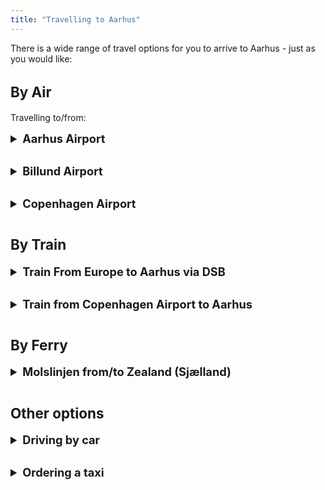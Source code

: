 ```yaml
---
title: "Travelling to Aarhus"
---
```

<style>
    /* styling for toggles */
    summary {
        font-size: 1.3em; /* Adjust the font size to be similar to an h3 */
        font-weight: bold;
        cursor: pointer;
        margin-bottom: 10px;
      }
    
    details {
        margin-bottom: 20px; /* Adds spacing below each toggle section */
      }

    /* styling for heading */
    .custom-heading{
      font-size: 1.6em;
    }
</style>

<!-- CONTENT -->
There is a wide range of travel options for you to arrive to Aarhus - just as you would like:

<h2 class="custom-heading">By Air</h2>

Travelling to/from:

<details>
  <summary><strong>Aarhus Airport</strong></summary>

[Aarhus Airport](https://www.aar.dk/?SetLanguage=EN) (Tirstrup) is located 40 km north of the city and offers direct international flights to a number of European destinations, for instance Oslo, Stockholm, Gothenburg, Manchester, London (Stansted and Gatwick), Berlin, Munich, Nice, Rome and Cyprus. 
Please visit [their website](https://www.aar.dk/?SetLanguage=EN) for information on flight arrival/departure times.

**Airport Shuttle Bus**
<br>
There is an [airport shuttle bus](https://www.aar.dk/en/to-and-from-aar/) from Aarhus Airport with frequent departures (every 20 minutes after each flight arrival with departures from just outside the main entrance). 
The fare is about DKK 100 and it takes about 50 minutes to reach downtown Aarhus. The bus stops at the Aarhus University campus (at Nobelparken). 
Visit [their website](https://www.aar.dk/en/to-and-from-aar/) for more information on airport bus information or call (+45) 8612 8622.

Bus fare can be paid cash (DKK, NOK, SEK, USD, GBP, EUR). 
The following credit cards are also accepted on the Airport bus: Dankort, VISA, MasterCard or JCB. 

**CPH International Airport**
<br>
There are direct flights between Aarhus Airport (Tirstrup) and [Copenhagen International Airport](https://www.cph.dk/en) with many daily departures on weekdays, and some departures on Saturdays and Sundays. The flight takes 35 minutes. 
In Copenhagen, a free transit bus links the international and domestic airport terminals.

</details>

<details>
  <summary><strong>Billund Airport</strong></summary>

[Billund Airport](https://www.bll.dk/en) is located 100 km south of Arhus and has direct international flight connections to many European destinations, including Barcelona (Girona), Berlin, Birmingham, Brussels, Edinburgh, Faro, Frankfurt, London, Manchester, Milan, Munich, Oslo, Paris, Riga, Rome, and Stavanger. 
Please visit [their website](https://www.bll.dk/en) for more information on arrivals and departures.

**Airport Shuttle Bus**
<br>
There is an [airport shuttle](https://www.bll.dk/en/parking-and-transport/to-and-from-the-airport/busser) bus between Aarhus and Billund Airport with several daily departures.
The travel time from Billund Airport to downtown Aarhus is approximately 1 hour and 30 minutes. 
Tickets are sold on the bus for about 140 DKK. The following credit cards are also accepted on the Airport bus: Dankort, VISA, MasterCard, Visa Electron, V Pay, China Union Pay, American Express or JCB. Visit [their website](https://www.bll.dk/en/parking-and-transport/to-and-from-the-airport/busser) to find more information. 

</details>

<details>
  <summary><strong>Copenhagen Airport</strong></summary>

Please visit the [Copenhagen Airport website](https://www.cph.dk/en) for more information on arrivals and departures by plane. For connecting trains to Aarhus, see the [DSB website](https://www.dsb.dk/en/). Copenhagen Airport is connected to [Aarhus Airport (Tirstrup)](https://www.aar.dk/?SetLanguage=EN) with many daily departures on weekdays, and some departures on Saturdays and Sundays. 
The flight takes 35 minutes. In Copenhagen, a free transit bus links the international and domestic airport terminals. 
Copenhagen Airport has direct flight connections to a large number of international destinations.

</details>

<h2 class="custom-heading">By Train</h2>

<details>
  <summary><strong>Train From Europe to Aarhus via DSB</strong></summary>

Aarhus lies at one of the most important railway junctions in Denmark. 
There are hourly departures to the north, south and west. From Southern and Central Europe, the connections are via Hamburg/Flensburg. 
Travel time from Hamburg to Aarhus is approximately five hours. 
From Eastern European countries train connections to Aarhus go via Poland and Copenhagen. 
Aarhus has hourly services to and from Copenhagen. The opening of the Tunnel under the Great Belt has shortened the journey by one hour, so now the trip takes three and a half hours. 
There are several daily connections to Sweden, Germany and the rest of Europe.

Please visit [DSB](https://www.dsb.dk/en/) or [DSB Journey planner](https://www.rejseplanen.dk/bin/query.exe/en?L=vs_dsb&#38;) to find all your connection route options.
</details>

<details>
  <summary><strong>Train from Copenhagen Airport to Aarhus</strong></summary>

Trains bound for Aarhus railway station leave Copenhagen Airport hourly. 
The price is about DKK 410 for a one-way ticket (including seat reservation). 
To buy a ticket at the Copenhagen airport, you should go to the DSB Ticket Sales booth in Terminal 3 just above a rolling sidewalk which takes you down to the train.
</details>

<h2 class="custom-heading">By Ferry</h2>

<details>
  <summary><strong>Molslinjen from/to Zealand (Sjælland)</strong></summary>

Visit the [Molslinjen website](https://www.molslinjen.com/) for current timetables for ferries to/from Zealand (Aarhus-Odden).

</details>

<h2 class="custom-heading">Other options</h2>
<details>
      <summary><strong>Driving by car</strong></summary>

Aarhus has direct connections to the great European network of motorways, making it easy to get to most European cities. Hamburg can be reached within roughly four hours. 
There are also excellent roads to most places in Denmark. For more information, please check [the location on the map](https://www.google.com/maps?f=q&source=s_q&hl=da&geocode&q=aarhus+universitet+Nordre+Ringgade+1,+8000+%C3%85rhus,+Danmark&sll=56.17074,10.199347&sspn=0.01142,0.032916&ie=UTF8&hq&hnear=Nordre+Ringgade+1,+8000+%C3%85rhus+C,+%C3%85rhus,+Danmark&ll=56.171026)

</details>
<details>
      <summary><strong>Ordering a taxi</strong></summary>

Individual taxi services are available - approx. DKK 600 from Aarhus Airport to Aarhus and DKK 1500 from Billund Airport to Aarhus.
</details>